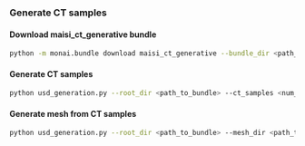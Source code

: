 ### Generate CT samples

#### Download maisi_ct_generative bundle
```bash
python -m monai.bundle download maisi_ct_generative --bundle_dir <path_to_bundle>
```

#### Generate CT samples
```bash
python usd_generation.py --root_dir <path_to_bundle> --ct_samples <num_of_samples> --generate_ct True
```

#### Generate mesh from CT samples
```bash
python usd_generation.py --root_dir <path_to_bundle> --mesh_dir <path_to_save_mesh> --generate_mesh True
```
